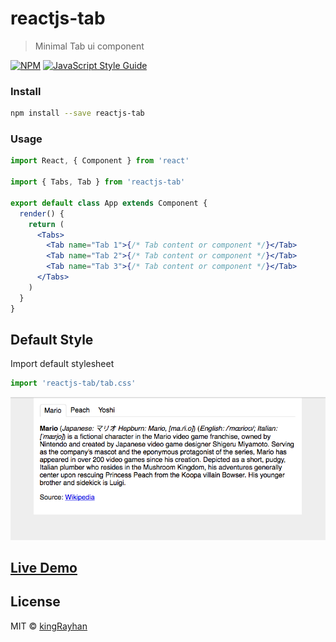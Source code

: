 # reactjs-tab

> Minimal Tab ui component

[![NPM](https://img.shields.io/npm/v/reactjs-tab.svg)](https://www.npmjs.com/package/reactjs-tab) [![JavaScript Style Guide](https://img.shields.io/badge/code_style-standard-brightgreen.svg)](https://standardjs.com)

### Install

```bash
npm install --save reactjs-tab
```

### Usage

```jsx
import React, { Component } from 'react'

import { Tabs, Tab } from 'reactjs-tab'

export default class App extends Component {
  render() {
    return (
      <Tabs>
        <Tab name="Tab 1">{/* Tab content or component */}</Tab>
        <Tab name="Tab 2">{/* Tab content or component */}</Tab>
        <Tab name="Tab 3">{/* Tab content or component */}</Tab>
      </Tabs>
    )
  }
}
```

## Default Style

Import default stylesheet

```jsx
import 'reactjs-tab/tab.css'
```

![Reactjs Default style](default-style.png)

## [Live Demo](https://kingrayhan.github.io/reactjs-tab/)

## License

MIT © [kingRayhan](https://github.com/kingRayhan)
